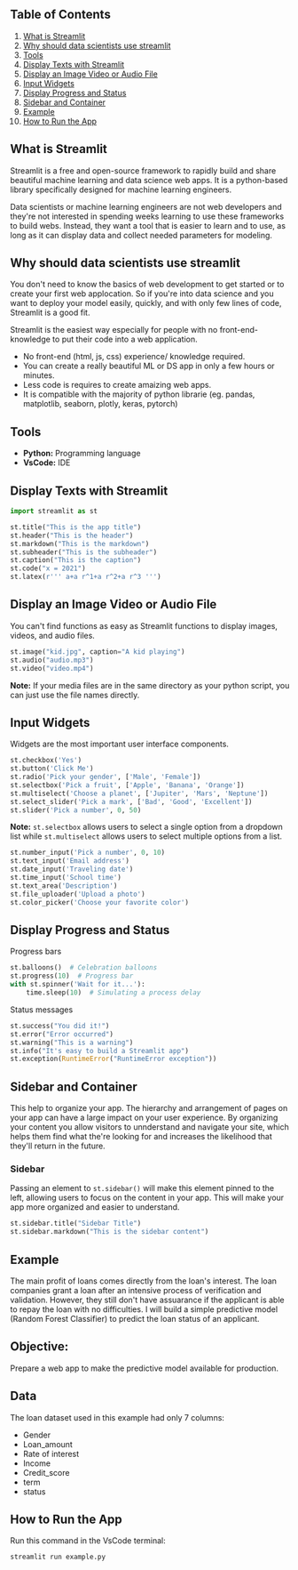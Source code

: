 ## Table of Contents

1. [What is Streamlit](#What-is-Streamlit?)
2. [Why should data scientists use streamlit](#Why-should-data-scientists-use-streamlit)
3. [Tools](#Tools)
4. [Display Texts with Streamlit](#Display-Texts-with-Streamlit)
5. [Display an Image Video or Audio File](#Display-an-Image-Video-or-Audio-File)
6. [Input Widgets](#Input-Widgets)
7. [Display Progress and Status](#Display-Progress-and-Status)
8. [Sidebar and Container](#Sidebar-and-Container)
9. [Example](#Example)
10. [How to Run the App](#How-to-Run-the-App)

## What is Streamlit

Streamlit is a free and open-source framework to rapidly build and share beautiful machine learning and data science web apps. It is a python-based library specifically designed for machine learning engineers. 

Data scientists or machine learning engineers are not web developers and they're not interested in spending weeks learning to use these frameworks to build webs. Instead, they want a tool that is easier to learn and to use, as long as it can display data and collect needed parameters for modeling.

## Why should data scientists use streamlit

You don't need to know the basics of web  development to get started or to create your first web applocation. So if you're into data science and you want to deploy your model easily, quickly, and with only few lines of code, Streamlit is a good fit.

Streamlit is the easiest way especially for people with no front-end-knowledge to put their code into a web application.

  * No front-end (html, js, css) experience/ knowledge required.
  * You can create a really beautiful ML or DS app in only a few hours or minutes.
  * Less code is requires to create amaizing web apps.
  * It is compatible with the majority of python librarie (eg. pandas, matplotlib, seaborn, plotly, keras, pytorch)

## Tools

* **Python:** Programming language
* **VsCode:** IDE

## Display Texts with Streamlit

```python
import streamlit as st

st.title("This is the app title")
st.header("This is the header")
st.markdown("This is the markdown")
st.subheader("This is the subheader")
st.caption("This is the caption")
st.code("x = 2021")
st.latex(r''' a+a r^1+a r^2+a r^3 ''')
```

## Display an Image Video or Audio File

You can't find functions as easy as Streamlit functions to display images, videos, and audio files.

```python
st.image("kid.jpg", caption="A kid playing")
st.audio("audio.mp3")
st.video("video.mp4")
```
**Note:** If your media files are in the same directory as your python script, you can just use the file names directly.

## Input Widgets

Widgets are the most important user interface components.

```python
st.checkbox('Yes')
st.button('Click Me')
st.radio('Pick your gender', ['Male', 'Female'])
st.selectbox('Pick a fruit', ['Apple', 'Banana', 'Orange'])
st.multiselect('Choose a planet', ['Jupiter', 'Mars', 'Neptune'])
st.select_slider('Pick a mark', ['Bad', 'Good', 'Excellent'])
st.slider('Pick a number', 0, 50)
```

**Note:** `st.selectbox` allows users to select a single option from a dropdown list while `st.multiselect` allows users to select multiple options from a list.

```python
st.number_input('Pick a number', 0, 10)
st.text_input('Email address')
st.date_input('Traveling date')
st.time_input('School time')
st.text_area('Description')
st.file_uploader('Upload a photo')
st.color_picker('Choose your favorite color')
```

## Display Progress and Status

Progress bars

```python
st.balloons()  # Celebration balloons
st.progress(10)  # Progress bar
with st.spinner('Wait for it...'):
    time.sleep(10)  # Simulating a process delay
```

Status messages
```python
st.success("You did it!")
st.error("Error occurred")
st.warning("This is a warning")
st.info("It's easy to build a Streamlit app")
st.exception(RuntimeError("RuntimeError exception"))
```

## Sidebar and Container

This help to organize your app. The hierarchy and arrangement of pages on your app can have a large impact on your user experience. By organizing your content you allow visitors to unnderstand and navigate your site, which helps them find what the're looking for and increases the likelihood that they'll return in the future.

### Sidebar

Passing an element to `st.sidebar()` will make this element pinned to the left, allowing users to focus on the content in your app. This will make your app more organized and easier to understand.

```python
st.sidebar.title("Sidebar Title")
st.sidebar.markdown("This is the sidebar content")
```


## Example

The main profit of loans comes directly from the loan's interest. The loan companies grant a loan after an intensive process of verification and validation. However, they still don't have assuarance if the applicant is able to repay the loan with no difficulties. I will build a simple predictive model (Random Forest Classifier) to predict the loan status of an applicant.

## Objective:

Prepare a web app to make the predictive model available for production.

## Data

The loan dataset used in this example had only 7 columns:
* Gender
* Loan_amount
* Rate of interest
* Income
* Credit_score
* term
* status

## How to Run the App

Run this command in the VsCode terminal:

```streamlit run example.py```



